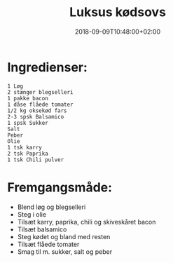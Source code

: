 ﻿---
title: "Luksus kødsovs"
date: 2018-09-09T10:48:00+02:00
draft: false
---
# Ingredienser:

	1 Løg
	2 stænger blegselleri
	1 pakke bacon
	1 dåse flåede tomater
	1/2 kg oksekød fars
	2-3 spsk Balsamico
	1 spsk Sukker
	Salt
	Peber
	Olie
	1 tsk karry
	2 tsk Paprika
	1 tsk Chili pulver

# Fremgangsmåde:

* Blend løg og blegselleri
* Steg i olie
* Tilsæt karry, paprika, chili og skiveskåret bacon
* Tilsæt balsamico
* Steg kødet og bland med resten
* Tilsæt flåede tomater
* Smag til m. sukker, salt og peber		